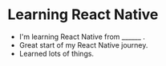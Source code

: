 # Learning React Native 

- I'm learning React Native from ______ .
- Great start of my React Native journey.
- Learned lots of things. 

